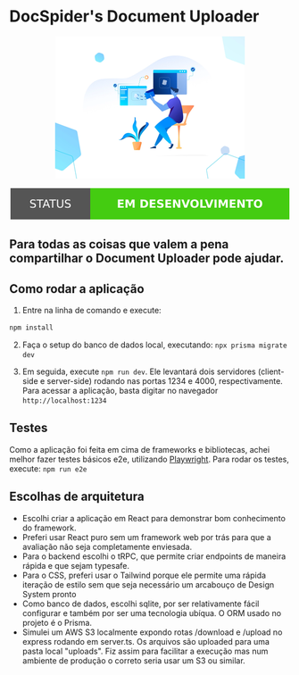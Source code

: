 # DocSpider's Document Uploader


<p align="center">
  <img src="./src/assets/upload_capa.png" />
</p>

<p align="center">
<img src="./src/assets/v1.svg"/>
</p>

## Para todas as coisas que valem a pena compartilhar o Document Uploader pode ajudar.
### 

## Como rodar a aplicação

1. Entre na linha de comando e execute:

```bash
npm install
```
2. Faça o setup do banco de dados local, executando: `npx prisma migrate dev`

3. Em seguida, execute `npm run dev`. Ele levantará dois servidores (client-side e server-side) rodando nas portas 1234 e 4000, respectivamente. Para acessar a aplicação, basta digitar no navegador `http://localhost:1234`

## Testes

Como a aplicação foi feita em cima de frameworks e bibliotecas, achei melhor
fazer testes básicos e2e, utilizando [Playwright](https://playwright.dev).
Para rodar os testes, execute: `npm run e2e`

## Escolhas de arquitetura

* Escolhi criar a aplicação em React para demonstrar bom conhecimento do framework.
* Preferi usar React puro sem um framework web por trás para que a avaliação não seja completamente enviesada.
* Para o backend escolhi o tRPC, que permite criar endpoints de maneira rápida e que sejam typesafe.
* Para o CSS, preferi usar o Tailwind porque ele permite uma rápida iteração de estilo sem que seja necessário um arcabouço de Design System pronto
* Como banco de dados, escolhi sqlite, por ser relativamente fácil configurar e também por ser uma tecnologia ubíqua. O ORM usado no projeto é o Prisma.
* Simulei um AWS S3 localmente expondo rotas /download e /upload no express rodando em server.ts. Os arquivos são uploaded para uma pasta local "uploads". Fiz assim para facilitar a execução mas num ambiente de produção o correto seria usar um S3 ou similar.
